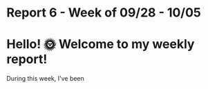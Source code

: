 # Report 6 - Week of 09/28 - 10/05

# Hello! 🌞 Welcome to my weekly report!

During this week, I've been
